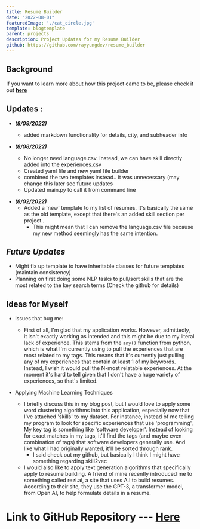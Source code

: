 ```yaml
---
title: Resume Builder
date: "2022-08-01"
featuredImage: './cat_circle.jpg'
template: blogtemplate
parent: projects
description: Project Updates for my Resume Builder 
github: https://github.com/rayyungdev/resume_builder
---
```


## **Background**
If you want to learn more about how this project came to be, please check it out [**here**](https://rayyungdev.github.io/blogs/resume-builder/)

## **Updates** :  
- ***(8/09/2022)***
  - added markdown functionality for details, city, and subheader info
  
-  ***(8/08/2022)***  
    - No longer need language.csv. Instead, we can have skill directly added into the experiences.csv
    - Created yaml file and new yaml file builder
    - combined the two templates instead.. it was unnecessary (may change this later see future updates 
    - Updated main.py to call it from command line
<div> </div>
  
- ***(8/02/2022)***  
  - Added a 'new' template to my list of resumes. It's basically the same as the old template, except that there's an added skill section per project . 
      - This might mean that I can remove the language.csv file because my new method seemingly has the same intention.   
## ***Future Updates***
  - Might fix up template to have inheritable classes for future templates (maintain consistency)
  - Planning on first doing some NLP tasks to pull/sort skills that are the most related to the key search terms (Check the github for details)

## **Ideas for Myself** 
   - Issues that bug me: 
     - First of all, I'm glad that my application works. However, admittedly, it isn't exactly working as intended and this might be due to my literal lack of experience. This stems from the `any()` function from python, which is what I'm currently using to pull the experiences that are most related to my tags. This means that it's currently just pulling any of my experiences that contain at least 1 of my keywords. Instead, I wish it would pull the N-most relatable experiences. At the moment it's hard to tell given that I don't have a huge variety of experiences, so that's limited. 
      
   - Applying Machine Learning Techniques 
     - I briefly discuss this in my blog post, but I would love to apply some word clustering algorithms into this application, especially now that I've attached 'skills' to my dataset. For instance, instead of me telling my program to look for specific experiences that use 'programming', My key tag is something like 'software developer'. Instead of looking for exact matches in my tags, it'll find the tags (and maybe even combination of tags) that software developers generally use. And like what I had originally wanted, it'll be sorted through rank.  
        - I said check out my github, but basically I think I might have something regarding skill2vec
     - I would also like to apply text generation algorithms that specifically apply to resume building. A friend of mine recently introduced me to something called rezi.ai, a site that uses A.I to build resumes. According to their site, they use the GPT-3, a transformer model, from Open AI, to help formulate details in a resume. 


# Link to GitHub Repository --- [**Here**](https://github.com/rayyungdev/resume_builder)  